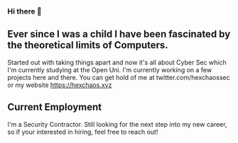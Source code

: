 ### Hi there 👋

## Ever since I was a child I have been fascinated by the theoretical limits of Computers. 
Started out with taking things apart and now it's all about Cyber Sec which I'm currently studying at the Open Uni. I'm currently working on a few projects here and there.
You can get hold of me at twitter.com/hexchaossec or my website https://hexchaos.xyz

## Current Employment
I'm a Security Contractor. Still looking for the next step into my new career, so if your interested in hiring, feel free to reach out!
<!--
**HexChaos/HexChaos** is a ✨ _special_ ✨ repository because its `README.md` (this file) appears on your GitHub profile.

Here are some ideas to get you started:

- 🔭 I’m currently working on ...
- 🌱 I’m currently learning ...
- 👯 I’m looking to collaborate on ...
- 🤔 I’m looking for help with ...
- 💬 Ask me about ...
- 📫 How to reach me: ...
- 😄 Pronouns: ...
- ⚡ Fun fact: ...
-->
